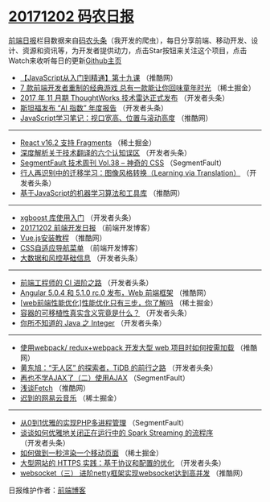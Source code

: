 # [20171202 码农日报](http://hao.caibaojian.com/date/2017/12/02)

[前端日报](http://caibaojian.com/c/news)栏目数据来自[码农头条](http://hao.caibaojian.com/)（我开发的爬虫），每日分享前端、移动开发、设计、资源和资讯等，为开发者提供动力，点击Star按钮来关注这个项目，点击Watch来收听每日的更新[Github主页](https://github.com/kujian/frontendDaily)
* [【JavaScript从入门到精通】第十九课](http://hao.caibaojian.com/58475.html) （推酷网）
* [7 款前端开发者重制的经典游戏 总有一款能让你回味童年时光](http://hao.caibaojian.com/58479.html) （稀土掘金）
* [2017 年 11 月期 ThoughtWorks 技术雷达正式发布](http://hao.caibaojian.com/58407.html) （开发者头条）
* [斯坦福发布 “AI 指数” 年度报告](http://hao.caibaojian.com/58419.html) （开发者头条）
* [JavaScript学习笔记：视口宽高、位置与滚动高度](http://hao.caibaojian.com/58466.html) （推酷网）

***
* [React v16.2 支持 Fragments](http://hao.caibaojian.com/58481.html) （稀土掘金）
* [深度解析关于技术翻译的六个认知误区](http://hao.caibaojian.com/58413.html) （开发者头条）
* [SegmentFault 技术周刊 Vol.38 &#8211; 神奇的 CSS](http://hao.caibaojian.com/58461.html) （SegmentFault）
* [行人再识别中的迁移学习：图像风格转换（Learning via Translation）](http://hao.caibaojian.com/58418.html) （开发者头条）
* [基于JavaScript的机器学习算法和工具库](http://hao.caibaojian.com/58474.html) （推酷网）

***
* [xgboost 库使用入门](http://hao.caibaojian.com/58411.html) （开发者头条）
* [20171202 前端开发日报](http://hao.caibaojian.com/58533.html) （前端开发博客）
* [Vue.js安装教程](http://hao.caibaojian.com/58467.html) （推酷网）
* [CSS自适应导航菜单](http://hao.caibaojian.com/58535.html) （前端开发博客）
* [大数据和风控基础信息](http://hao.caibaojian.com/58403.html) （开发者头条）

***
* [前端工程师的 CI 进阶之路](http://hao.caibaojian.com/58404.html) （开发者头条）
* [Angular 5.0.4 和 5.1.0 rc.0 发布，Web 前端框架](http://hao.caibaojian.com/58470.html) （推酷网）
* [[web前端性能优化]性能优化只有三步，你了解吗](http://hao.caibaojian.com/58484.html) （稀土掘金）
* [容器的可移植性真实含义究竟是什么？](http://hao.caibaojian.com/58416.html) （开发者头条）
* [你所不知道的 Java 之 Integer](http://hao.caibaojian.com/58406.html) （开发者头条）

***
* [使用webpack/ redux+webpack 开发大型 web 项目时如何按需加载](http://hao.caibaojian.com/58472.html) （推酷网）
* [黄东旭：“无人区” 的探索者，TiDB 的前行之路](http://hao.caibaojian.com/58417.html) （开发者头条）
* [再也不学AJAX了（二）使用AJAX](http://hao.caibaojian.com/58462.html) （SegmentFault）
* [浅谈Fetch](http://hao.caibaojian.com/58473.html) （推酷网）
* [迟到的网易云音乐](http://hao.caibaojian.com/58487.html) （稀土掘金）

***
* [从0到1优雅的实现PHP多进程管理](http://hao.caibaojian.com/58463.html) （SegmentFault）
* [谈谈如何优雅地关闭正在运行中的 Spark Streaming 的流程序](http://hao.caibaojian.com/58408.html) （开发者头条）
* [如何做到一秒渲染一个移动页面](http://hao.caibaojian.com/58488.html) （稀土掘金）
* [大型网站的 HTTPS 实践：基于协议和配置的优化](http://hao.caibaojian.com/58398.html) （开发者头条）
* [websocket（三） 进阶netty框架实现websocket达到高并发](http://hao.caibaojian.com/58464.html) （推酷网）

日报维护作者：[前端博客](http://caibaojian.com/) 